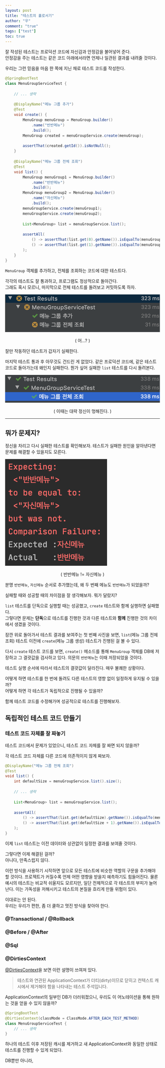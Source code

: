 ```yaml
---
layout: post
title: "테스트의 홀로서기"
author: "우"
comment: "true"
tags: ["test"]
toc: true
---
```


잘 작성된 테스트는 프로덕션 코드에 자신감과 안정감을 불어넣어 준다.  
안정감을 주는 테스트는 같은 코드 아래에서라면 언제나 일관된 결과를 내려줄 것이다.  

우리는 그런 믿음을 마음 한 쪽에 지닌 채로 테스트 코드를 작성한다.  

```java
@SpringBootTest
class MenuGroupServiceTest {

    // ... 생략

    @DisplayName("메뉴 그룹 추가")
    @Test
    void create() {
        MenuGroup menuGroup = MenuGroup.builder()
            .name("반반메뉴")
            .build();
        MenuGroup created = menuGroupService.create(menuGroup);

        assertThat(created.getId()).isNotNull();
    }

    @DisplayName("메뉴 그룹 전체 조회")
    @Test
    void list() {
        MenuGroup menuGroup1 = MenuGroup.builder()
            .name("반반메뉴")
            .build();
        MenuGroup menuGroup2 = MenuGroup.builder()
            .name("자신메뉴")
            .build();
        menuGroupService.create(menuGroup1);
        menuGroupService.create(menuGroup2);

        List<MenuGroup> list = menuGroupService.list();

        assertAll(
            () -> assertThat(list.get(0).getName()).isEqualTo(menuGroup1.getName()),
            () -> assertThat(list.get(1).getName()).isEqualTo(menuGroup2.getName())
        );
    }
}
```

`MenuGroup` 객체를 추가하고, 전체를 조회하는 코드에 대한 테스트다.  

각각의 테스트도 잘 통과하고, 프로그램도 정상적으로 돌아간다.  
그래도 혹시 모르니, 마지막으로 전체 테스트를 돌려보고 커밋하도록 하자.

![전체 테스트 돌리기](../images/2020-09-20-isolated-test-1.png)
<p style="text-align:center;">( 어...? )</p>

잘만 작동하던 테스트가 갑자기 실패한다.  

마지막 테스트 통과 후 아무것도 건드린 게 없었다.
같은 프로덕션 코드에, 같은 테스트 코드로 돌아가는데 왜인지 실패한다.
뭔가 싶어 실패한 `list` 테스트를 다시 돌려본다.

![왜 성공해?](../images/2020-09-20-isolated-test-2.png)
<p style="text-align:center;">( 이때는 대략 정신이 멍해진다. )</p>

---
## 뭐가 문제지?

정신을 차리고 다시 실패한 테스트를 확인해보자.
테스트가 실패한 원인을 알아낸다면 문제를 해결할 수 있을지도 모른다.

![실패 사유](../images/2020-09-20-isolated-test-3.png)
<p style="text-align:center;">( 반반메뉴 != 자신메뉴 )</p>

분명 `반반메뉴`, `자신메뉴` 순서로 추가했는데, 왜 두 번째 메뉴도 `반반메뉴`가 되었을까?

실패할 때와 성공할 때의 차이점을 잘 생각해보자.
뭐가 달랐지?

`list` 테스트를 단독으로 실행할 때는 성공했고, `create` 테스트와 함께 실행하면 실패했다.  
그렇다면 문제는 **단독**으로 테스트를 진행한 것과 다른 테스트와 **함께** 진행한 것의 차이에서 생겼을 것이다.

잠깐 위로 돌아가서 테스트 결과를 보여주는 첫 번째 사진을 보면, `list`(메뉴 그룹 전체 조회) 테스트 이전에 `create`(메뉴 그룹 생성) 테스트가 진행된 걸 볼 수 있다.

다시 `create` 테스트 코드를 보면, `create()` 메소드를 통해 `MenuGroup` 객체를 DB에 저장하고 그 결괏값을 검사하고 있다.
의문의 `반반메뉴`는 이때 저장되었을 것이다.

테스트 실행 순서에 따라서 테스트의 결괏값이 달라진다.
매우 불쾌한 상황이다.

어떻게 하면 테스트를 한 번에 돌려도 다른 테스트의 영향 없이 일정하게 유지될 수 있을까?  
어떻게 하면 각 테스트가 독립적으로 진행될 수 있을까?

함께 테스트 코드를 수정해가며 성공적으로 테스트를 진행해보자.

## 독립적인 테스트 코드 만들기

### 테스트 코드 자체를 잘 짜놓기

테스트 코드에서 문제가 있었으니, 테스트 코드 자체를 잘 짜면 되지 않을까?

각 테스트 코드 자체를 다른 코드에 의존적이지 않게 짜보자.

```java
@DisplayName("메뉴 그룹 전체 조회")
@Test
void list() {
    int defaultSize = menuGroupService.list().size();

    // ... 생략

    List<MenuGroup> list = menuGroupService.list();

    assertAll(
        () -> assertThat(list.get(defaultSize).getName()).isEqualTo(menuGroup1.getName()),
        () -> assertThat(list.get(defaultSize + 1).getName()).isEqualTo(menuGroup2.getName())
    );
}
```

이제 `list` 테스트는 이전 데이터와 상관없이 일정한 결과를 보여줄 것이다.

그렇다면 이제 해결된 걸까?  
아니다, 만족스럽지 않다.

이런 방식을 사용하기 시작하면 앞으로 모든 테스트에 비슷한 역할의 구문을 추가해야 할 것이다.
프로젝트가 커질수록 언제 어떤 영향을 받을지 예측하기도 힘들어진다.
물론 예시의 테스트는 비교적 쉬울지도 모르지만, 일단 전체적으로 각 테스트의 부피가 늘어난다.
이는 가독성을 저해시키고 테스트의 본질을 흐리게 만들 위험이 있다.  

이대로는 안 된다.  
우리는 우리가 편한, 좀 더 쿨하고 멋진 방식을 찾아야 한다.

### @Transactional / @Rollback

### @Before / @After

### @Sql

### @DirtiesContext

[@DirtiesContext](https://docs.spring.io/spring-framework/docs/current/javadoc-api/org/springframework/test/annotation/DirtiesContext.html)을 보면 이런 설명이 쓰여져 있다.

> 테스트와 연관된 ApplicationContext가 더티(dirty)이므로 닫히고 컨텍스트 캐시에서 제거해야 함을 나타내는 테스트 주석입니다.

ApplicationContext의 일부인 DB가 더러워졌으니, 우리도 이 어노테이션을 통해 원하는 것을 얻을 수 있지 않을까?

```java
@SpringBootTest
@DirtiesContext(classMode = ClassMode.AFTER_EACH_TEST_METHOD)
class MenuGroupServiceTest {
    // ... 생략
}
```

하나의 테스트 이후 저장된 캐시를 제거하고 새 ApplicationContext와 동일한 상태로 테스트를 진행할 수 있게 되었다.

DB뿐만 아니라, 